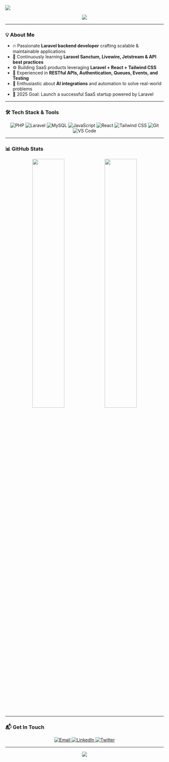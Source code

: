 <img src="https://capsule-render.vercel.app/api?type=waving&color=gradient&height=280&section=header&text=Hi%20I'm%20Gokulnath!👋&fontSize=70&fontAlignY=40" />

<p align="center">
  <img src="https://readme-typing-svg.herokuapp.com?color=F779A1&size=28&center=true&vCenter=true&width=600&lines=🚀+Laravel+Developer+%7C+API+Enthusiast;💻+Building+Modern+Web+Apps;✨+Let's+Create+Awesome+Projects!" />
</p>

---

### 💡 About Me

- 🔥 Passionate **Laravel backend developer** crafting scalable & maintainable applications  
- 🌱 Continuously learning **Laravel Sanctum, Livewire, Jetstream & API best practices**  
- ⚙️ Building SaaS products leveraging **Laravel + React + Tailwind CSS**  
- 🚀 Experienced in **RESTful APIs, Authentication, Queues, Events, and Testing**  
- 🧠 Enthusiastic about **AI integrations** and automation to solve real-world problems  
- 🎯 2025 Goal: Launch a successful SaaS startup powered by Laravel  

---

### 🛠️ Tech Stack & Tools

<div align="center">
  <img alt="PHP" src="https://img.shields.io/badge/PHP-777BB4?style=for-the-badge&logo=php&logoColor=white" />
  <img alt="Laravel" src="https://img.shields.io/badge/Laravel-F55247?style=for-the-badge&logo=laravel&logoColor=white" />
  <img alt="MySQL" src="https://img.shields.io/badge/MySQL-4479A1?style=for-the-badge&logo=mysql&logoColor=white" />
  <img alt="JavaScript" src="https://img.shields.io/badge/JavaScript-F7DF1E?style=for-the-badge&logo=javascript&logoColor=black" />
  <img alt="React" src="https://img.shields.io/badge/React-61DAFB?style=for-the-badge&logo=react&logoColor=black" />
  <img alt="Tailwind CSS" src="https://img.shields.io/badge/Tailwind_CSS-06B6D4?style=for-the-badge&logo=tailwind-css&logoColor=white" />
  <img alt="Git" src="https://img.shields.io/badge/Git-F05032?style=for-the-badge&logo=git&logoColor=white" />
  <img alt="VS Code" src="https://img.shields.io/badge/VS_Code-007ACC?style=for-the-badge&logo=visual-studio-code&logoColor=white" />
</div>

---

### 📊 GitHub Stats

<p align="center">
  <img src="https://github-readme-stats.vercel.app/api?username=Gokulnathkesavan&show_icons=true&count_private=true&theme=radical&hide_border=true" width="45%" />
  <img src="https://github-readme-streak-stats.herokuapp.com/?user=Gokulnathkesavan&theme=radical&hide_border=true" width="45%" />
</p>

---

### 📬 Get In Touch

<p align="center">
  <a href="mailto:gokulnathkesevan@gmail.com" target="_blank">
    <img src="https://img.shields.io/badge/Email-D14836?style=for-the-badge&logo=gmail&logoColor=white" alt="Email" />
  </a>
  <a href="https://linkedin.com/in/gokulnath-kesavan-363169246" target="_blank">
    <img src="https://img.shields.io/badge/LinkedIn-0A66C2?style=for-the-badge&logo=linkedin&logoColor=white" alt="LinkedIn" />
  </a>
  <a href="https://twitter.com/gokulnathkesav" target="_blank">
    <img src="https://img.shields.io/badge/Twitter-1DA1F2?style=for-the-badge&logo=twitter&logoColor=white" alt="Twitter" />
  </a>
</p>

---

<p align="center">
  <img src="https://capsule-render.vercel.app/api?type=waving&color=gradient&height=160&section=footer" />
</p>
